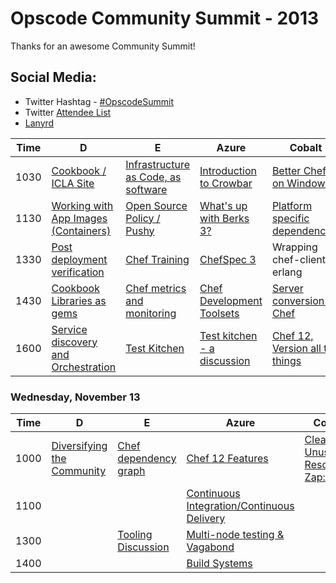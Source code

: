 Opscode Community Summit - 2013
===============================
Thanks for an awesome Community Summit!

## Social Media:
* Twitter Hashtag - [#OpscodeSummit](https://twitter.com/#!/search/%23opscodesummit)
* Twitter [Attendee List](https://twitter.com/opscode/community-summit-2013/members)
* [Lanyrd](http://lanyrd.com/2013/opscodesummit/)


| Time | D | E | Azure                                  | Cobalt | Cyan | Steel A |
|------|---|---|----------------------------------------|--------|------|---------|
| 1030 | [Cookbook / ICLA Site](wiki/Tuesday-D-1030)  | [Infrastructure as Code, as software](wiki/Tuesday-E-1030)  |[Introduction to Crowbar](wiki/Tuesday-Azure-1030)| [Better Chef on Windows](wiki/Tuesday-Cobalt-1030)| [Chef without a git repo](wiki/Tuesday-Cyan-1030)     | [steel a](wiki/Tuesday-Steel-A-1030)        |
| 1130 | [Working with App Images (Containers)](wiki/Tuesday-D-1130) | [Open Source Policy / Pushy](wiki/Tuesday-E-1130) | [What's up with Berks 3?](wiki/Tuesday-Azure-1130) | [Platform specific dependencies](wiki/Cross-platform-dependencies) | [cyan](wiki/Tuesday-Cyan-1130)     | [Vagrant (chef-solo to chef-zero)](wiki/Tuesday-Steel-A-1130) |
| 1330 | [Post deployment verification](wiki/Tuesday-D-1330) | [Chef Training](https://docs.google.com/document/d/1RJ7jspmby5hQ3Ay_TUQJaX6aZxTUfo5k9mYBw_FsQgU/edit) | [ChefSpec 3](wiki/Tuesday-E-1330) | Wrapping chef-client in erlang | [Chef and Security](wiki/Tuesday-Cyan-1330) | Attribute validation |
| 1430 | [Cookbook Libraries as gems](wiki/Tuesday-D-1430) | [Chef metrics and monitoring](wiki/Tuesday-E-1430) | [Chef Development Toolsets](wiki/Tuesday-E-1430) | [Server conversion to Chef](wiki/Tuesday-Cobalt-1430) | [Openstack](wiki/Tuesday-Cyan-1430) | [Celluloid (is it good?)](wiki/Tuesday-Steel-A-1430) |
| 1600 | [Service discovery and Orchestration](wiki/Tuesday-D-1600) | [Test Kitchen](wiki/Tuesday-E-1600)  | [Test kitchen - a discussion](wiki/Tuesday-E-1600) | [Chef 12, Version all the things](wiki/Tuesday-Cobalt-1600) |  | [Private/Enterprise chef support group](wiki/Tuesday-Steel-A-1600) |

### Wednesday, November 13

| Time | D | E | Azure | Cobalt | Cyan | Steel A |
|------|---|---|-------|--------|------|---------|
| 1000 |  [Diversifying the Community](wiki/Wednesday-D-1000) | [Chef dependency graph](wiki/Wednesday-E-1030)  | [Chef 12 Features](wiki/Wednesday-Azure-1000)      |    [Cleaning Unused Resources Zap::](wiki/Wednesday-Cobalt-1000)    |      |         |
| 1100 |   |   | [Continuous Integration/Continuous Delivery](wiki/Wednesday-Azure-1100)      |        |      | [Revisiting Search](wiki/Wednesday-SteelA-1100)     |
| 1300 |   | [Tooling Discussion](wiki/Wednesday-E-1300)  | [Multi-node testing & Vagabond](wiki/Wednesday-Azure-1300)      |        |      |         |
| 1400 |   |   | [Build Systems](wiki/Wednesday-Azure-1400)      |        |      |         |